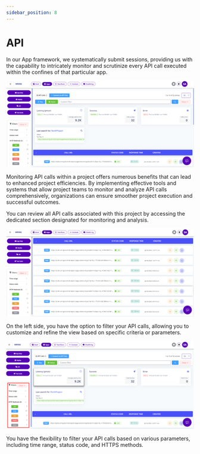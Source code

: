 ```yaml
---
sidebar_position: 8
---
```


# API

In our App framework, we systematically submit sessions, providing us with the capability to intricately monitor and scrutinize every API call executed within the confines of that particular app.

![API](/img/api-1.png)

Monitoring API calls within a project offers numerous benefits that can lead to enhanced project efficiencies.  By implementing effective tools and systems that allow project teams to monitor and analyze API calls comprehensively, organizations can ensure smoother project execution and successful outcomes. 

You can review all API calls associated with this project by accessing the dedicated section designated for monitoring and analysis.

![API](/img/api-2.png)

On the left side, you have the option to filter your API calls, allowing you to customize and refine the view based on specific criteria or parameters.

![API](/img/api-3.png)

You have the flexibility to filter your API calls based on various parameters, including time range, status code, and HTTPS methods.



